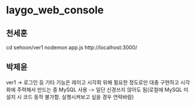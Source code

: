 # laygo_web_console

## 천세훈
cd sehoon/ver1
nodemon app.js
http://localhost:3000/

## 박제윤
ver1 -> 로그인 등 기타 기능은 레이고 시각회 위해 필요한 정도로만 대충 구현하고 시각화에 주력해서 만드는 중
MySQL 사용 -> 일단 신경쓰지 않아도 됨(로컬에 MySQL 미설치 시 코드 동작 불가함. 실행시켜보고 싶을 경우 연락바람)